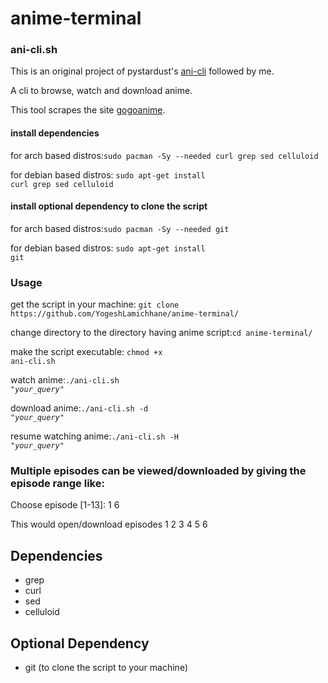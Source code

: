 # anime-terminal
<h3 color=green> ani-cli.sh</h3>

This is an original project of pystardust's [ani-cli](https://github.com/pystardust/ani-cli) followed by me.

A cli to browse, watch and download anime.

This tool scrapes the site [gogoanime](https://gogoanime.vc).

<h4 color=red>install dependencies</h4>
for arch based distros:<code color=yellow>sudo pacman -Sy --needed curl grep sed celluloid</code>
  
for debian based distros: <code color=yellow>sudo apt-get install curl grep sed celluloid</code>

<h4 color=red>install optional dependency to clone the script</h4>
for arch based distros:<code color=yellow>sudo pacman -Sy --needed git</code>
  
for debian based distros: <code color=yellow>sudo apt-get install git</code>
<h3 color=green>Usage</h3>
get the script in your machine: <code color=yellow>git clone https://github.com/YogeshLamichhane/anime-terminal/</code>

change directory to the directory having anime script:<code color=yellow>cd anime-terminal/</code>

make the script executable: <code color=yellow>chmod +x ani-cli.sh</code>

watch anime:<code color=yellow>./ani-cli.sh <i>"your_query"</i></code>

download anime:<code color=yellow>./ani-cli.sh -d <i>"your_query"</i></code>

resume watching anime:<code color=yellow>./ani-cli.sh -H <i>"your_query"</i></code>

<h3 color=green>Multiple episodes can be viewed/downloaded by giving the episode range like:</h3>

Choose episode [1-13]: 1 6

This would open/download episodes 1 2 3 4 5 6

## Dependencies

* grep
* curl
* sed
* celluloid
  
## Optional Dependency
* git (to clone the script to your machine)
